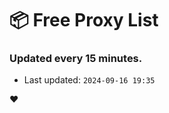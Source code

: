 # :package: Free Proxy List
### Updated every 15 minutes.

- Last updated: `2024-09-16 19:35`

:heart:
